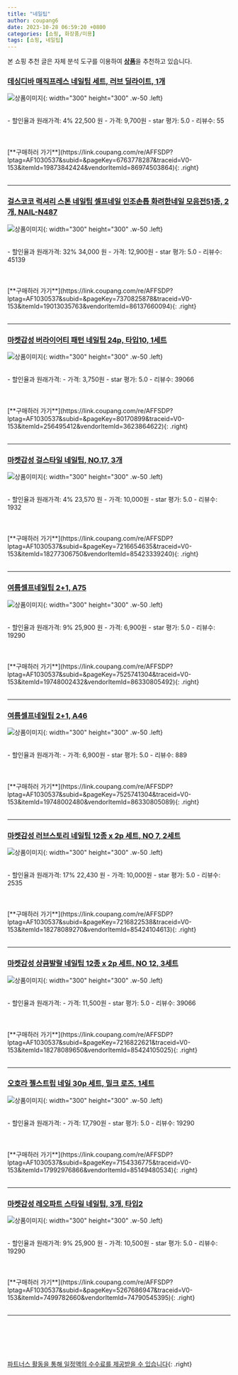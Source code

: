 ```yaml
---
title: "네일팁"
author: coupang6
date: 2023-10-28 06:59:20 +0800
categories: [쇼핑, 화장품/미용]
tags: [쇼핑, 네일팁]
---
```


본 쇼핑 추천 글은 자체 분석 도구를 이용하여 [**상품**](https://link.coupang.com/a/bao1ui)을 추천하고 있습니다.

### [데싱디바 매직프레스 네일팁 세트, 러브 딜라이트, 1개](https://link.coupang.com/re/AFFSDP?lptag=AF1030537&subid=&pageKey=6763778287&traceid=V0-153&itemId=19873842424&vendorItemId=86974503864)

![상품이미지](https://thumbnail6.coupangcdn.com/thumbnails/remote/230x230ex/image/retail/images/2023/08/24/14/6/29c0ef15-6876-433e-9644-cae9fddf367d.jpg){: width="300" height="300" .w-50 .left}


<br>
- 할인율과 원래가격: 4%  22,500   원
- 가격: 9,700원
- star 평가: 5.0
- 리뷰수: 55
<br>
<br>
<br>
<br>
[**구매하러 가기**](https://link.coupang.com/re/AFFSDP?lptag=AF1030537&subid=&pageKey=6763778287&traceid=V0-153&itemId=19873842424&vendorItemId=86974503864){: .right}
<br>
<br>

---

### [걸스코코 럭셔리 스톤 네일팁 셀프네일 인조손톱 화려한네일 모음전51종, 2개, NAIL-N487](https://link.coupang.com/re/AFFSDP?lptag=AF1030537&subid=&pageKey=7370825878&traceid=V0-153&itemId=19013035763&vendorItemId=86137660094)

![상품이미지](https://thumbnail10.coupangcdn.com/thumbnails/remote/230x230ex/image/vendor_inventory/7cbf/02b67b5263ea4b487914cfd5a90f8e66e736a95d1c4684ce52771a60f70e.jpg){: width="300" height="300" .w-50 .left}


<br>
- 할인율과 원래가격: 32%  34,000   원
- 가격: 12,900원
- star 평가: 5.0
- 리뷰수: 45139
<br>
<br>
<br>
<br>
[**구매하러 가기**](https://link.coupang.com/re/AFFSDP?lptag=AF1030537&subid=&pageKey=7370825878&traceid=V0-153&itemId=19013035763&vendorItemId=86137660094){: .right}
<br>
<br>

---

### [마켓감성 버라이어티 패턴 네일팁 24p, 타입10, 1세트](https://link.coupang.com/re/AFFSDP?lptag=AF1030537&subid=&pageKey=80170899&traceid=V0-153&itemId=256495412&vendorItemId=3623864622)

![상품이미지](https://thumbnail7.coupangcdn.com/thumbnails/remote/230x230ex/image/retail/images/2018/04/04/19/5/7cf54c4f-12e0-49ac-b2cb-9a8e9a2a671d.jpg){: width="300" height="300" .w-50 .left}


<br>
- 할인율과 원래가격: 
- 가격: 3,750원
- star 평가: 5.0
- 리뷰수: 39066
<br>
<br>
<br>
<br>
[**구매하러 가기**](https://link.coupang.com/re/AFFSDP?lptag=AF1030537&subid=&pageKey=80170899&traceid=V0-153&itemId=256495412&vendorItemId=3623864622){: .right}
<br>
<br>

---

### [마켓감성 걸스타일 네일팁, NO.17, 3개](https://link.coupang.com/re/AFFSDP?lptag=AF1030537&subid=&pageKey=7216654635&traceid=V0-153&itemId=18277306750&vendorItemId=85423339240)

![상품이미지](https://thumbnail7.coupangcdn.com/thumbnails/remote/230x230ex/image/retail/images/2023/03/23/12/4/2e12bdab-e954-4ee5-a917-a1a7923bef63.jpg){: width="300" height="300" .w-50 .left}


<br>
- 할인율과 원래가격: 4%  23,570   원
- 가격: 10,000원
- star 평가: 5.0
- 리뷰수: 1932
<br>
<br>
<br>
<br>
[**구매하러 가기**](https://link.coupang.com/re/AFFSDP?lptag=AF1030537&subid=&pageKey=7216654635&traceid=V0-153&itemId=18277306750&vendorItemId=85423339240){: .right}
<br>
<br>

---

### [여름셀프네일팁 2+1, A75](https://link.coupang.com/re/AFFSDP?lptag=AF1030537&subid=&pageKey=7525741304&traceid=V0-153&itemId=19748002432&vendorItemId=86330805492)

![상품이미지](https://thumbnail6.coupangcdn.com/thumbnails/remote/230x230ex/image/vendor_inventory/a705/608c33659e8439a6aa80d37965a268245fc2c5e263bbd955744a1dd1870c.jpg){: width="300" height="300" .w-50 .left}


<br>
- 할인율과 원래가격: 9%  25,900   원
- 가격: 6,900원
- star 평가: 5.0
- 리뷰수: 19290
<br>
<br>
<br>
<br>
[**구매하러 가기**](https://link.coupang.com/re/AFFSDP?lptag=AF1030537&subid=&pageKey=7525741304&traceid=V0-153&itemId=19748002432&vendorItemId=86330805492){: .right}
<br>
<br>

---

### [여름셀프네일팁 2+1, A46](https://link.coupang.com/re/AFFSDP?lptag=AF1030537&subid=&pageKey=7525741304&traceid=V0-153&itemId=19748002480&vendorItemId=86330805089)

![상품이미지](https://thumbnail6.coupangcdn.com/thumbnails/remote/230x230ex/image/vendor_inventory/1bbb/101dba78ade6afea4e49689e1aac397e85bf9726ff638378f817811f2424.jpg){: width="300" height="300" .w-50 .left}


<br>
- 할인율과 원래가격: 
- 가격: 6,900원
- star 평가: 5.0
- 리뷰수: 889
<br>
<br>
<br>
<br>
[**구매하러 가기**](https://link.coupang.com/re/AFFSDP?lptag=AF1030537&subid=&pageKey=7525741304&traceid=V0-153&itemId=19748002480&vendorItemId=86330805089){: .right}
<br>
<br>

---

### [마켓감성 러브스토리 네일팁 12종 x 2p 세트, NO 7, 2세트](https://link.coupang.com/re/AFFSDP?lptag=AF1030537&subid=&pageKey=7216822538&traceid=V0-153&itemId=18278089270&vendorItemId=85424104613)

![상품이미지](https://thumbnail8.coupangcdn.com/thumbnails/remote/230x230ex/image/rs_quotation_api/iokanbnk/0a6f2f235f6e4b9c834f09d2ac109f75.jpg){: width="300" height="300" .w-50 .left}


<br>
- 할인율과 원래가격: 17%  22,430   원
- 가격: 10,000원
- star 평가: 5.0
- 리뷰수: 2535
<br>
<br>
<br>
<br>
[**구매하러 가기**](https://link.coupang.com/re/AFFSDP?lptag=AF1030537&subid=&pageKey=7216822538&traceid=V0-153&itemId=18278089270&vendorItemId=85424104613){: .right}
<br>
<br>

---

### [마켓감성 상큼발랄 네일팁 12종 x 2p 세트, NO 12, 3세트](https://link.coupang.com/re/AFFSDP?lptag=AF1030537&subid=&pageKey=7216822621&traceid=V0-153&itemId=18278089650&vendorItemId=85424105025)

![상품이미지](https://thumbnail6.coupangcdn.com/thumbnails/remote/230x230ex/image/rs_quotation_api/rlianfhp/e93c4e57bb654603b839a66d8e20c9a4.jpg){: width="300" height="300" .w-50 .left}


<br>
- 할인율과 원래가격: 
- 가격: 11,500원
- star 평가: 5.0
- 리뷰수: 39066
<br>
<br>
<br>
<br>
[**구매하러 가기**](https://link.coupang.com/re/AFFSDP?lptag=AF1030537&subid=&pageKey=7216822621&traceid=V0-153&itemId=18278089650&vendorItemId=85424105025){: .right}
<br>
<br>

---

### [오호라 젤스트립 네일 30p 세트, 밀크 로즈, 1세트](https://link.coupang.com/re/AFFSDP?lptag=AF1030537&subid=&pageKey=7154336775&traceid=V0-153&itemId=17992976866&vendorItemId=85149480534)

![상품이미지](https://thumbnail7.coupangcdn.com/thumbnails/remote/230x230ex/image/retail/images/2023/02/21/18/6/0f57dfd4-4a56-4f92-b152-1157d20ff43f.jpg){: width="300" height="300" .w-50 .left}


<br>
- 할인율과 원래가격: 
- 가격: 17,790원
- star 평가: 5.0
- 리뷰수: 19290
<br>
<br>
<br>
<br>
[**구매하러 가기**](https://link.coupang.com/re/AFFSDP?lptag=AF1030537&subid=&pageKey=7154336775&traceid=V0-153&itemId=17992976866&vendorItemId=85149480534){: .right}
<br>
<br>

---

### [마켓감성 레오파트 스타일 네일팁, 3개, 타입2](https://link.coupang.com/re/AFFSDP?lptag=AF1030537&subid=&pageKey=5267686947&traceid=V0-153&itemId=7499782660&vendorItemId=74790545395)

![상품이미지](https://thumbnail6.coupangcdn.com/thumbnails/remote/230x230ex/image/rs_quotation_api/tizopynq/d242041534ae4726abc8e2140707b4ca.jpg){: width="300" height="300" .w-50 .left}


<br>
- 할인율과 원래가격: 9%  25,900   원
- 가격: 10,500원
- star 평가: 5.0
- 리뷰수: 19290
<br>
<br>
<br>
<br>
[**구매하러 가기**](https://link.coupang.com/re/AFFSDP?lptag=AF1030537&subid=&pageKey=5267686947&traceid=V0-153&itemId=7499782660&vendorItemId=74790545395){: .right}
<br>
<br>

---
<br><br><br><br><br> [파트너스 활동을 통해 일정액의 수수료를 제공받을 수 있습니다](https://link.coupang.com/a/bao1ui){: .right}
